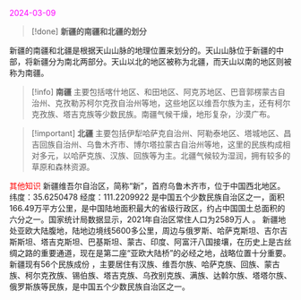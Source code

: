 <font color=Magenta>2024-03-09</font>


> [!done] **新疆的南疆和北疆的划分**
> 
新疆的南疆和北疆是根据天山山脉的地理位置来划分的。天山山脉位于新疆的中部，将新疆分为南北两部分。天山以北的地区被称为北疆，而天山以南的地区则被称为南疆。


> [!info] **南疆**
> 主要包括喀什地区、和田地区、阿克苏地区、巴音郭楞蒙古自治州、克孜勒苏柯尔克孜自治州等地，这些地区以维吾尔族为主，还有柯尔克孜族、塔吉克族等少数民族。南疆气候干燥，地形复杂，沙漠广布。


> [!important] **北疆**
> 主要包括伊犁哈萨克自治州、阿勒泰地区、塔城地区、昌吉回族自治州、乌鲁木齐市、博尔塔拉蒙古自治州等地，这里的民族构成相对多元，以哈萨克族、汉族、回族等为主。北疆气候较为湿润，拥有较多的草原和森林资源。

<font color=red>其他知识</font>
新疆维吾尔自治区，简称“新”，首府乌鲁木齐市，位于中国西北地区。
纬度：35.6250478 
经度：111.2209922
是中国五个少数民族自治区之一，面积166.49万平方公里，是中国陆地面积最大的省级行政区，约占中国国土总面积的六分之一。国家统计局数据显示，2021年自治区常住人口为2589万人 。
新疆地处亚欧大陆腹地，陆地边境线5600多公里，周边与俄罗斯、哈萨克斯坦、吉尔吉斯斯坦、塔吉克斯坦、巴基斯坦、蒙古、印度、阿富汗八国接壤，在历史上是古丝绸之路的重要通道，现在是第二座“亚欧大陆桥”的必经之地，战略位置十分重要。新疆现有56个民族成份 ，主要居住有汉族、维吾尔族、哈萨克族、回族、蒙古族、柯尔克孜族、锡伯族、塔吉克族、乌孜别克族、满族、达斡尔族、塔塔尔族、俄罗斯族等民族，是中国五个少数民族自治区之一。
